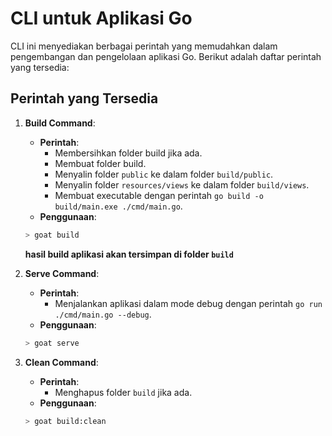 # CLI untuk Aplikasi Go

CLI ini menyediakan berbagai perintah yang memudahkan dalam pengembangan dan pengelolaan aplikasi Go. Berikut adalah daftar perintah yang tersedia:

## Perintah yang Tersedia

1. **Build Command**: 
   - **Perintah**:
     - Membersihkan folder build jika ada.
     - Membuat folder build.
     - Menyalin folder `public` ke dalam folder `build/public`.
     - Menyalin folder `resources/views` ke dalam folder `build/views`.
     - Membuat executable dengan perintah `go build -o build/main.exe ./cmd/main.go`.
   - **Penggunaan**:
    ``` bash
    > goat build
    ```

    **hasil build aplikasi akan tersimpan di folder `build`**

2. **Serve Command**:
   - **Perintah**:
     - Menjalankan aplikasi dalam mode debug dengan perintah `go run ./cmd/main.go --debug`.
   - **Penggunaan**:
  
    ``` bash
    > goat serve
    ```

3. **Clean Command**:
   - **Perintah**:
     - Menghapus folder `build` jika ada.
   - **Penggunaan**: 

    ``` bash
    > goat build:clean
    ```



<!-- 4. **Migrate Command**:
   - **Perintah**:
     - Menjalankan migrasi basis data.
   - **Penggunaan**: `artisan migrate`

1. **Rollback Command**:
   - **Perintah**:
     - Melakukan rollback migrasi basis data.
   - **Penggunaan**: `artisan rollback`

2. **Seed Command**:
   - **Perintah**:
     - Melakukan seeding basis data.
   - **Penggunaan**: `artisan seed`

3. **Test Command**:
   - **Perintah**:
     - Menjalankan tes unit untuk aplikasi dengan perintah `go test ./...`.
   - **Penggunaan**: `artisan test` -->

<!-- Pastikan untuk menyesuaikan perintah-perintah ini dengan kebutuhan aplikasi Anda. Juga, pastikan untuk menyesuaikan perintah migrasi, rollback, dan seeding dengan sistem manajemen basis data yang Anda gunakan. -->
